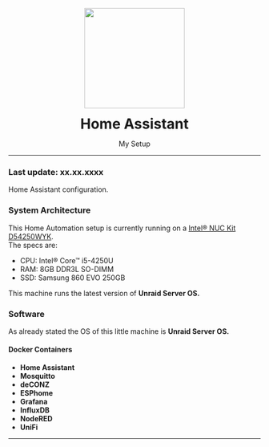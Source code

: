 <p align="center">
	<img src=".github/icon.png" width="200">
	<h1 align=center style="margin: 0;"> Home Assistant</h1>
	<p align=center>My Setup</p>
</p>

---
### Last update: xx.xx.xxxx
Home Assistant configuration.

### System Architecture

This Home Automation setup is currently running on a [Intel® NUC Kit D54250WYK][intelnuc].<br>
The specs are:
- CPU: Intel® Core™ i5-4250U
- RAM: 8GB DDR3L SO-DIMM
- SSD: Samsung 860 EVO 250GB 

This machine runs the latest version of **Unraid Server OS.**

### Software
As already stated the OS of this little machine is **Unraid Server OS.**<br>

#### Docker Containers
- **Home Assistant**
- **Mosquitto** 
- **deCONZ** 
- **ESPhome** 
- **Grafana** 
- **InfluxDB** 
- **NodeRED** 
- **UniFi** 


---

[intelnuc]: https://ark.intel.com/content/www/us/en/ark/products/76977/intel-nuc-kit-d54250wyk.html